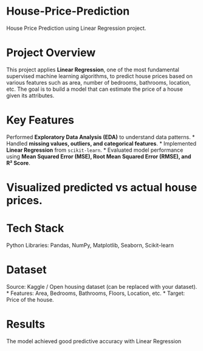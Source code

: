 # House-Price-Prediction
House Price Prediction using Linear Regression project.

# Project Overview  
This project applies **Linear Regression**, one of the most fundamental supervised machine learning algorithms, to predict house prices based on various features such as area, number of bedrooms, bathrooms, location, etc. The goal is to build a model that can estimate the price of a house given its attributes. 
# Key Features 
Performed **Exploratory Data Analysis (EDA)** to understand data patterns. * Handled **missing values, outliers, and categorical features**. * Implemented **Linear Regression** from `scikit-learn`. * Evaluated model performance using **Mean Squared Error (MSE), Root Mean Squared Error (RMSE), and R² Score**.

# Visualized predicted vs actual house prices. 

# Tech Stack  
Python Libraries:
 Pandas, NumPy, Matplotlib, Seaborn, Scikit-learn 
# Dataset  
Source: Kaggle / Open housing dataset (can be replaced with your dataset). * Features: Area, Bedrooms, Bathrooms, Floors, Location, etc. * Target: Price of the house.  
# Results  
The model achieved good predictive accuracy with Linear Regression 
